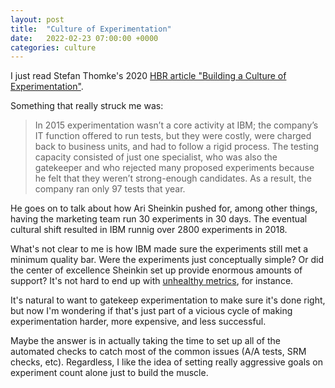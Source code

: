 ```yaml
---
layout: post
title:  "Culture of Experimentation"
date:   2022-02-23 07:00:00 +0000
categories: culture
---
```


I just read Stefan Thomke's 2020 [HBR article "Building a Culture of Experimentation"](https://hbr.org/2020/03/building-a-culture-of-experimentation#building-a-culture-of-experimentation).

Something that really struck me was:

> In 2015 experimentation wasn’t a core activity at IBM; the company’s IT function offered to run tests, but they were costly, were charged back to business units, and had to follow a rigid process. The testing capacity consisted of just one specialist, who was also the gatekeeper and who rejected many proposed experiments because he felt that they weren’t strong-enough candidates. As a result, the company ran only 97 tests that year.

He goes on to talk about how Ari Sheinkin pushed for, among other things, having the marketing team run 30 experiments in 30 days. The eventual cultural shift resulted in IBM runnig over 2800 experiments in 2018. 

What's not clear to me is how IBM made sure the experiments still met a minimum quality bar. Were the experiments just conceptually simple? 
Or did the center of excellence Sheinkin set up provide enormous amounts of support? 
It's not hard to end up with [unhealthy metrics](https://www.microsoft.com/en-us/research/group/experimentation-platform-exp/articles/p-values-for-your-p-values-validating-metric-trustworthiness-by-simulated-a-a-tests/), for instance.

It's natural to want to gatekeep experimentation to make sure it's done right, but now I'm wondering if that's just part of a vicious cycle of making experimentation harder, more expensive, and less successful.

Maybe the answer is in actually taking the time to set up all of the automated checks to catch most of the common issues (A/A tests, SRM checks, etc). Regardless, I like the idea of setting really aggressive goals on experiment count alone just to build the muscle.
